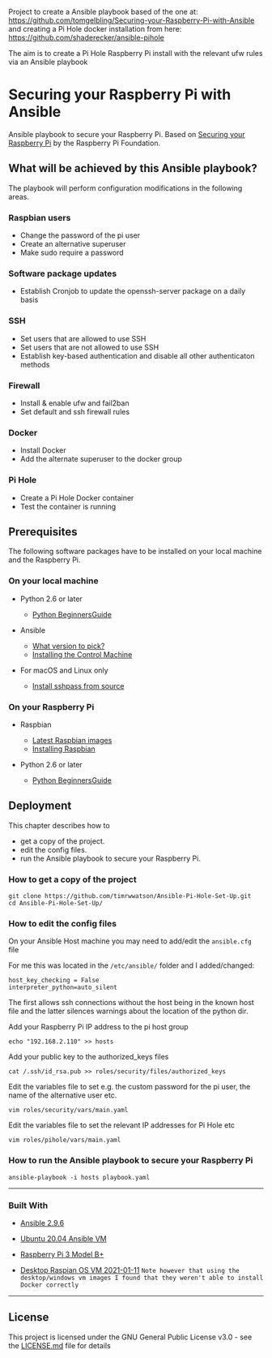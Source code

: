 Project to create a Ansible playbook based of the one at: https://github.com/tomgelbling/Securing-your-Raspberry-Pi-with-Ansible and creating a Pi Hole docker installation from here: https://github.com/shaderecker/ansible-pihole

The aim is to create a Pi Hole Raspberry Pi install with the relevant ufw rules via an Ansible playbook



# Securing your Raspberry Pi with Ansible

Ansible playbook to secure your Raspberry Pi.
Based on [Securing your Raspberry Pi](https://www.raspberrypi.org/documentation/configuration/security.md)  by the Raspberry Pi Foundation.

## What will be achieved by this Ansible playbook?

The playbook will perform configuration modifications in the following areas.

### Raspbian users
* Change the password of the pi user
* Create an alternative superuser
* Make sudo require a password

### Software package updates
* Establish Cronjob to update the openssh-server package on a daily basis

### SSH
* Set users that are allowed to use SSH
* Set users that are not allowed to use SSH
* Establish key-based authentication and disable all other authenticaton methods

### Firewall
* Install & enable ufw and fail2ban
* Set default and ssh firewall rules

### Docker
* Install Docker
* Add the alternate superuser to the docker group

### Pi Hole
* Create a Pi Hole Docker container
* Test the container is running


## Prerequisites

The following software packages have to be installed on your local machine and the Raspberry Pi.

### On your local machine
* Python 2.6 or later
  * [Python BeginnersGuide](https://wiki.python.org/moin/BeginnersGuide/Download)


* Ansible
  * [What version to pick?](http://docs.ansible.com/ansible/latest/intro_installation.html#what-version-to-pick)
  * [Installing the Control Machine](http://docs.ansible.com/ansible/latest/intro_installation.html#installing-the-control-machine)


* For macOS and Linux only
  * [Install sshpass from source](https://gist.github.com/arunoda/7790979#installing-from-the-source)

### On your Raspberry Pi
* Raspbian
  * [Latest Raspbian images](https://www.raspberrypi.org/downloads/raspbian/)
  * [Installing Raspbian](https://www.raspberrypi.org/documentation/installation/installing-images/)


* Python 2.6 or later
  * [Python BeginnersGuide](https://wiki.python.org/moin/BeginnersGuide/Download)


## Deployment

This chapter describes how to
* get a copy of the project.
* edit the config files.
* run the Ansible playbook to secure your Raspberry Pi.

### How to get a copy of the project

```
git clone https://github.com/timrwwatson/Ansible-Pi-Hole-Set-Up.git
cd Ansible-Pi-Hole-Set-Up/
```

### How to edit the config files

On your Ansible Host machine you may need to add/edit the `ansible.cfg` file

For me this was located in the `/etc/ansible/` folder and I added/changed:
```
host_key_checking = False
interpreter_python=auto_silent
```
The first allows ssh connections without the host being in the known host file and the latter silences warnings about the location of the python dir.

Add your Raspberry Pi IP address to the pi host group
```
echo "192.168.2.110" >> hosts
```

Add your public key to the authorized_keys files
```
cat /.ssh/id_rsa.pub >> roles/security/files/authorized_keys
```

Edit the variables file to set e.g. the custom password for the pi user, the name of the alternative user etc.
```
vim roles/security/vars/main.yaml
```

Edit the variables file to set the relevant IP addresses for Pi Hole etc
```
vim roles/pihole/vars/main.yaml
```

### How to run the Ansible playbook to secure your Raspberry Pi

```
ansible-playbook -i hosts playbook.yaml
```

---

### Built With

* [Ansible 2.9.6](https://releases.ansible.com/ansible/)
* [Ubuntu 20.04 Ansible VM](https://ubuntu.com/download/desktop)
* [Raspberry Pi 3 Model B+](https://www.raspberrypi.com/products/raspberry-pi-3-model-b-plus/)

* [Desktop Raspian OS VM 2021-01-11](https://www.raspberrypi.org/downloads/raspbian/)
`Note however that using the desktop/windows vm images I found that they weren't able to install Docker correctly`

---

## License

This project is licensed under the GNU General Public License v3.0 - see the [LICENSE.md](LICENSE.md) file for details

